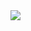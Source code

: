 <div>
<div class='tableauPlaceholder' id='viz1540667706305' style='position: relative'><noscript><a href='#'><img alt=' ' src='https:&#47;&#47;public.tableau.com&#47;static&#47;images&#47;7Y&#47;7Y37JR24F&#47;1_rss.png' style='border: none' /></a></noscript><object class='tableauViz'  style='display:none;'><param name='host_url' value='https%3A%2F%2Fpublic.tableau.com%2F' /> <param name='embed_code_version' value='3' /> <param name='path' value='shared&#47;7Y37JR24F' /> <param name='toolbar' value='yes' /><param name='static_image' value='https:&#47;&#47;public.tableau.com&#47;static&#47;images&#47;7Y&#47;7Y37JR24F&#47;1.png' /> <param name='animate_transition' value='yes' /><param name='display_static_image' value='yes' /><param name='display_spinner' value='yes' /><param name='display_overlay' value='yes' /><param name='display_count' value='yes' /></object></div>                <script type='text/javascript'>                    var divElement = document.getElementById('viz1540667706305');                    var vizElement = divElement.getElementsByTagName('object')[0];                    vizElement.style.minWidth='1200px';vizElement.style.maxWidth='5000px';vizElement.style.width='100%';vizElement.style.minHeight='727px';vizElement.style.maxHeight='5027px';vizElement.style.height=(divElement.offsetWidth*0.75)+'px';                    var scriptElement = document.createElement('script');                    scriptElement.src = 'https://public.tableau.com/javascripts/api/viz_v1.js';                    vizElement.parentNode.insertBefore(scriptElement, vizElement);                </script>
  </div>
